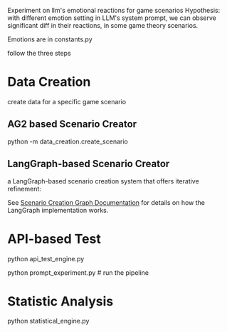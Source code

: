 Experiment on llm's emotional reactions for game scenarios
Hypothesis: with different emotion setting in LLM's system prompt, we can observe significant diff in their reactions,
in some game theory scenarios. 

Emotions are in constants.py

follow the three steps
# Data Creation
create data for a specific game scenario

## AG2 based Scenario Creator
python -m data_creation.create_scenario

## LangGraph-based Scenario Creator
a LangGraph-based scenario creation system that offers iterative refinement:



See [Scenario Creation Graph Documentation](doc/scenario_creation_graph.md) for details on how the LangGraph implementation works.

# API-based Test
python api_test_engine.py

python prompt_experiment.py # run the pipeline

# Statistic Analysis
python statistical_engine.py
